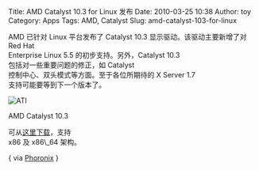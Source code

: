 Title: AMD Catalyst 10.3 for Linux 发布
Date: 2010-03-25 10:38
Author: toy
Category: Apps
Tags: AMD, Catalyst
Slug: amd-catalyst-103-for-linux

AMD 已针对 Linux 平台发布了 Catalyst 10.3 显示驱动。该驱动主要新增了对
Red Hat  
Enterprise Linux 5.5 的初步支持。另外，Catalyst 10.3  
包括对一些重要问题的修正，如 Catalyst  
控制中心、双头模式等方面。至于各位所期待的 X Server 1.7  
支持可能要等到下一个版本了。

![ATI](http://i.linuxtoy.org/images/2010/03/ati.jpg)

AMD Catalyst 10.3  

可从[这里下载](http://support.amd.com/us/gpudownload/linux/Pages/radeon\_linux.aspx?type=2.4.1&product=2.4.1.3.36⟨=English)，支持  
x86 及 x86\\\_64 架构。

{ via
[Phoronix](http://www.phoronix.com/scan.php?page=news\_item&px=ODA5OQ) }
